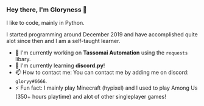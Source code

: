 ### Hey there, I'm Gloryness 👋

I like to code, mainly in Python.

I started programming around December 2019 and have accomplished quite alot since then and I am a self-taught learner.

- 🔭 I'm currently working on **Tassomai Automation** using the `requests` libary.
- 🌱 I'm currently learning **discord.py**!
- 📫 How to contact me: You can contact me by adding me on discord: `gloryy#6666`.
- ⚡ Fun fact: I mainly play Minecraft (hypixel) and I used to play Among Us (350+ hours playtime) and alot of other singleplayer games!
